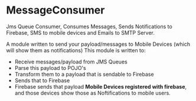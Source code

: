 # MessageConsumer
Jms Queue Consumer, Consumes Messages, Sends Notifications to Firebase, SMS to mobile devices and Emails to SMTP Server.

A module written to send your payload/messages to Mobile Devices (which will show them as notifications)
This module is written to:
- Receive messages/payload from JMS Queues
- Parse this payload to POJO's
- Transform them to a payload that is sendable to Firebase
- Sends that to Firebase
- Firebase sends that payload <b>Mobile Devices registered with firebase</b>, and those devices show those as Noftifications to mobile users.
